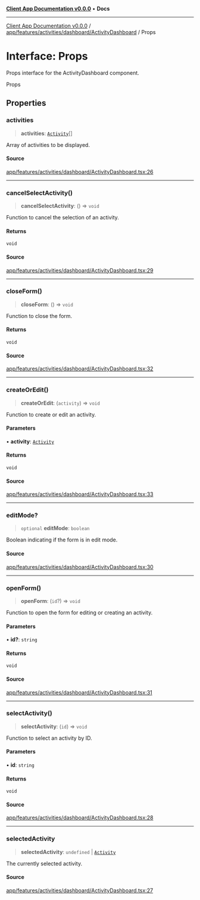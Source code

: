 [**Client App Documentation v0.0.0**](../../../../../../README.md) • **Docs**

***

[Client App Documentation v0.0.0](../../../../../../README.md) / [app/features/activities/dashboard/ActivityDashboard](../README.md) / Props

# Interface: Props

Props interface for the ActivityDashboard component.

 Props

## Properties

### activities

> **activities**: [`Activity`](../../../../../models/activity/interfaces/Activity.md)[]

Array of activities to be displayed.

#### Source

[app/features/activities/dashboard/ActivityDashboard.tsx:26](https://github.com/jimmykurian/Reactivities/blob/2eec73b290ba27687cc01099a29cb3dbf8f367be/client-app/src/app/features/activities/dashboard/ActivityDashboard.tsx#L26)

***

### cancelSelectActivity()

> **cancelSelectActivity**: () => `void`

Function to cancel the selection of an activity.

#### Returns

`void`

#### Source

[app/features/activities/dashboard/ActivityDashboard.tsx:29](https://github.com/jimmykurian/Reactivities/blob/2eec73b290ba27687cc01099a29cb3dbf8f367be/client-app/src/app/features/activities/dashboard/ActivityDashboard.tsx#L29)

***

### closeForm()

> **closeForm**: () => `void`

Function to close the form.

#### Returns

`void`

#### Source

[app/features/activities/dashboard/ActivityDashboard.tsx:32](https://github.com/jimmykurian/Reactivities/blob/2eec73b290ba27687cc01099a29cb3dbf8f367be/client-app/src/app/features/activities/dashboard/ActivityDashboard.tsx#L32)

***

### createOrEdit()

> **createOrEdit**: (`activity`) => `void`

Function to create or edit an activity.

#### Parameters

• **activity**: [`Activity`](../../../../../models/activity/interfaces/Activity.md)

#### Returns

`void`

#### Source

[app/features/activities/dashboard/ActivityDashboard.tsx:33](https://github.com/jimmykurian/Reactivities/blob/2eec73b290ba27687cc01099a29cb3dbf8f367be/client-app/src/app/features/activities/dashboard/ActivityDashboard.tsx#L33)

***

### editMode?

> `optional` **editMode**: `boolean`

Boolean indicating if the form is in edit mode.

#### Source

[app/features/activities/dashboard/ActivityDashboard.tsx:30](https://github.com/jimmykurian/Reactivities/blob/2eec73b290ba27687cc01099a29cb3dbf8f367be/client-app/src/app/features/activities/dashboard/ActivityDashboard.tsx#L30)

***

### openForm()

> **openForm**: (`id`?) => `void`

Function to open the form for editing or creating an activity.

#### Parameters

• **id?**: `string`

#### Returns

`void`

#### Source

[app/features/activities/dashboard/ActivityDashboard.tsx:31](https://github.com/jimmykurian/Reactivities/blob/2eec73b290ba27687cc01099a29cb3dbf8f367be/client-app/src/app/features/activities/dashboard/ActivityDashboard.tsx#L31)

***

### selectActivity()

> **selectActivity**: (`id`) => `void`

Function to select an activity by ID.

#### Parameters

• **id**: `string`

#### Returns

`void`

#### Source

[app/features/activities/dashboard/ActivityDashboard.tsx:28](https://github.com/jimmykurian/Reactivities/blob/2eec73b290ba27687cc01099a29cb3dbf8f367be/client-app/src/app/features/activities/dashboard/ActivityDashboard.tsx#L28)

***

### selectedActivity

> **selectedActivity**: `undefined` \| [`Activity`](../../../../../models/activity/interfaces/Activity.md)

The currently selected activity.

#### Source

[app/features/activities/dashboard/ActivityDashboard.tsx:27](https://github.com/jimmykurian/Reactivities/blob/2eec73b290ba27687cc01099a29cb3dbf8f367be/client-app/src/app/features/activities/dashboard/ActivityDashboard.tsx#L27)
